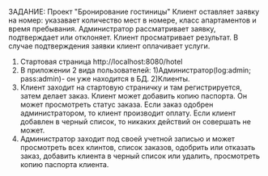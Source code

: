 ЗАДАНИЕ: Проект "Бронирование гостиницы"
Клиент оставляет заявку на номер: указавает количество мест в номере, класс апартаментов и время пребывания. 
Администратор рассматривает заявку, подтверждает или отклоняет. Клиент просматривает результат.
В случае подтверждения заявки клиент оплачивает услуги.

1. Стартовая страница http://localhost:8080/hotel
2. В приложении 2 вида пользователей: 1)Администратор(log:admin; pass:admin)- он уже находится в БД.
                                      2)Клиенты. 
3. Клиент заходит на стартовую страничку и там регистрируется, затем делает заказ. Клиент может добавить копию паспорта.
   Он может просмотреть статус заказа. Если заказ одобрен администратором, то клиент производит оплату. Если клиент 
   добавлен в черный список, то никаких действий он совершать не может. 
4. Администратор заходит под своей учетной записью и может просмотреть всех клинтов, список заказов, одобрить
   или отказать заказ, добавить клиента в черный список или удалить, просмотреть копию паспорта клиента.
